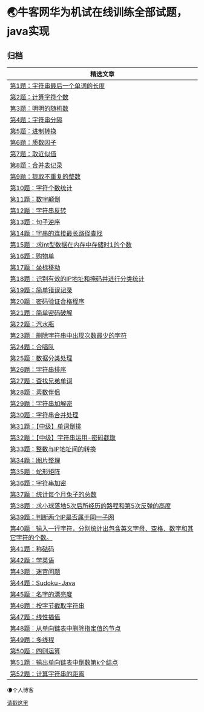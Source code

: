 
:earth_asia:牛客网华为机试在线训练全部试题，java实现
===============


归档
----

| **精选文章**        |
|------------------------------------------------------------------------------------------------------------------------------------------------------------------------------------------------------------------------------------------------------------------------------------------------------------------------------------------------------------------------------------------------------------------------------------------------------------------------------------------------|
| [第1题：字符串最后一个单词的长度](https://github.com/JasonZhangCauc/hawei-online/blob/master/huawei-online/src/Test001.java)                                                                                                                                                                                                                                                                         |
| [第2题：计算字符个数](https://github.com/JasonZhangCauc/hawei-online/blob/master/huawei-online/src/Test002.java)                                                                                                                                                                                                                 |
| [第3题：明明的随机数](https://github.com/JasonZhangCauc/hawei-online/blob/master/huawei-online/src/Test003.java)                                                                                                                                                                                                                                                  |
| [第4题：字符串分隔](https://github.com/JasonZhangCauc/hawei-online/blob/master/huawei-online/src/Test004.java)                                                                                                                                               |
| [第5题：进制转换](https://github.com/JasonZhangCauc/hawei-online/blob/master/huawei-online/src/Test005.java)                                                                                                                                                                                                    |
| [第6题：质数因子](https://github.com/JasonZhangCauc/hawei-online/blob/master/huawei-online/src/Test006.java)                                                                                                                                                                                                                    |
| [第7题：取近似值](https://github.com/JasonZhangCauc/hawei-online/blob/master/huawei-online/src/Test007.java)                                                                                                                                                                                                                                                                |
| [第8题：合并表记录](https://github.com/JasonZhangCauc/hawei-online/blob/master/huawei-online/src/Test008.java)                                                                                                                                                                                                                                                                                                             |
| [第9题：提取不重复的整数](https://github.com/JasonZhangCauc/hawei-online/blob/master/huawei-online/src/Test009.java)                                                                                                                                                                                                                                                |
| [第10题：字符个数统计](https://github.com/JasonZhangCauc/hawei-online/blob/master/huawei-online/src/Test010.java)                                                                                                                                                                                                                                                      |
| [第11题：数字颠倒](https://github.com/JasonZhangCauc/hawei-online/blob/master/huawei-online/src/Test011.java)                                                                                                                                                                                                                              |
| [第12题：字符串反转](https://github.com/JasonZhangCauc/hawei-online/blob/master/huawei-online/src/Test012.java)                                                                                                                                                                                                                                                                                |
| [第13题：句子逆序](https://github.com/JasonZhangCauc/hawei-online/blob/master/huawei-online/src/Test013.java)                                                                                                                                                                                                                                                 |
| [第14题：字串的连接最长路径查找](https://github.com/JasonZhangCauc/hawei-online/blob/master/huawei-online/src/Test014.java)                                                                                                                                                                  |
| [第15题：求int型数据在内存中存储时1的个数](https://github.com/JasonZhangCauc/hawei-online/blob/master/huawei-online/src/Test015.java)                                                                                                                                                                                                                                                   |
| [第16题：购物单](https://github.com/JasonZhangCauc/hawei-online/blob/master/huawei-online/src/Test016.java)                                                                                                                                                                                             |
| [第17题：坐标移动](https://github.com/JasonZhangCauc/hawei-online/blob/master/huawei-online/src/Test017.java)                                                                                                                                                           |
| [第18题：识别有效的IP地址和掩码并进行分类统计](https://github.com/JasonZhangCauc/hawei-online/blob/master/huawei-online/src/Test018.java)                                                                                                                                      |
| [第19题：简单错误记录](https://github.com/JasonZhangCauc/hawei-online/blob/master/huawei-online/src/Test019.java)                                                                                                           |
| [第20题：密码验证合格程序](https://github.com/JasonZhangCauc/hawei-online/blob/master/huawei-online/src/Test020.java)                                                                                                |
| [第21题：简单密码破解](https://github.com/JasonZhangCauc/hawei-online/blob/master/huawei-online/src/Test021.java)                                                                                                                                        |
| [第22题：汽水瓶](https://github.com/JasonZhangCauc/hawei-online/blob/master/huawei-online/src/Test022.java)                                                                                                                                                                                                                                                                          |
| [第23题：删除字符串中出现次数最少的字符](https://github.com/JasonZhangCauc/hawei-online/blob/master/huawei-online/src/Test023.java)                                                                                                                                          |
| [第24题：合唱队](https://github.com/JasonZhangCauc/hawei-online/blob/master/huawei-online/src/Test024.java)                                                                                                                                                                                                                                  |
| [第25题：数据分类处理](https://github.com/JasonZhangCauc/hawei-online/blob/master/huawei-online/src/Test025.java)                                                                                                                 |
| [第26题：字符串排序](https://github.com/JasonZhangCauc/hawei-online/blob/master/huawei-online/src/Test026.java)                                                                                      |
| [第27题：查找兄弟单词](https://github.com/JasonZhangCauc/hawei-online/blob/master/huawei-online/src/Test027.java)                                 |
| [第28题：素数伴侣](https://github.com/JasonZhangCauc/hawei-online/blob/master/huawei-online/src/Test028.java)                                                                                                                        |
| [第29题：字符串加解密](https://github.com/JasonZhangCauc/hawei-online/blob/master/huawei-online/src/Test029.java)                                                                                                                                                                                                                                         |
| [第30题：字符串合并处理](https://github.com/JasonZhangCauc/hawei-online/blob/master/huawei-online/src/Test030.java)  |
| [第31题：【中级】单词倒排](https://github.com/JasonZhangCauc/hawei-online/blob/master/huawei-online/src/Test031.java)                                                                                                                                          |
| [第32题：【中级】字符串运用-密码截取](https://github.com/JasonZhangCauc/hawei-online/blob/master/huawei-online/src/Test032.java)                                                                                                                                                                  |
| [第33题：整数与IP地址间的转换](https://github.com/JasonZhangCauc/hawei-online/blob/master/huawei-online/src/Test033.java)                                                                                                                                                                                                                                        |
| [第34题：图片整理](https://github.com/JasonZhangCauc/hawei-online/blob/master/huawei-online/src/Test034.java)                                                                                                                                                                                                                                                   |
| [第35题：蛇形矩阵](https://github.com/JasonZhangCauc/hawei-online/blob/master/huawei-online/src/Test035.java)                                                                                                                                                                                            |
| [第36题：字符串加密](https://github.com/JasonZhangCauc/hawei-online/blob/master/huawei-online/src/Test036.java)                                                                                                                                                         |
| [第37题：统计每个月兔子的总数](https://github.com/JasonZhangCauc/hawei-online/blob/master/huawei-online/src/Test037.java)                                                                                                                                                                                                                     |
| [第38题：求小球落地5次后所经历的路程和第5次反弹的高度](https://github.com/JasonZhangCauc/hawei-online/blob/master/huawei-online/src/Test038.java)                                                                                                                                                                                                                                        |
| [第39题：判断两个IP是否属于同一子网](https://github.com/JasonZhangCauc/hawei-online/blob/master/huawei-online/src/Test039.java)                                                                                                                                                                                                                           |
| [第40题：输入一行字符，分别统计出包含英文字母、空格、数字和其它字符的个数。](https://github.com/JasonZhangCauc/hawei-online/blob/master/huawei-online/src/Test040.java)                                                                                                                                                                                                                           |
| [第41题：称砝码](https://github.com/JasonZhangCauc/hawei-online/blob/master/huawei-online/src/Test041.java)                                                                                                                                                                                               |
| [第42题：学英语](https://github.com/JasonZhangCauc/hawei-online/blob/master/huawei-online/src/Test042.java)                                                                                                                                                                                                |
| [第43题：迷宫问题](https://github.com/JasonZhangCauc/hawei-online/blob/master/huawei-online/src/Test043.java)                                                                                                                 |
| [第44题：Sudoku-Java](https://github.com/JasonZhangCauc/hawei-online/blob/master/huawei-online/src/Test044.java)                                                                                                                                                                                                                                                                                     |
| [第45题：名字的漂亮度](https://github.com/JasonZhangCauc/hawei-online/blob/master/huawei-online/src/Test045.java)                                                                                                                                                                                                                                                                      |
| [第46题：按字节截取字符串](https://github.com/JasonZhangCauc/hawei-online/blob/master/huawei-online/src/Test046.java)                                                                                                                                                                                                                                             |
| [第47题：线性插值](https://github.com/JasonZhangCauc/hawei-online/blob/master/huawei-online/src/Test047.java)                                                                                                                                                                                                      |
| [第48题：从单向链表中删除指定值的节点](https://github.com/JasonZhangCauc/hawei-online/blob/master/huawei-online/src/Test048.java)                                                                                                                                                                                 |
| [第49题：多线程](https://github.com/JasonZhangCauc/hawei-online/blob/master/huawei-online/src/Test049.java)                                                                                                                                                                                                                                                                         |
| [第50题：四则运算](https://github.com/JasonZhangCauc/hawei-online/blob/master/huawei-online/src/Test050.java)                                                                                                                                                                                                        |
| [第51题：输出单向链表中倒数第k个结点](https://github.com/JasonZhangCauc/hawei-online/blob/master/huawei-online/src/Test051.java)                                                                                                                                                           |
| [第52题：计算字符串的距离](https://github.com/JasonZhangCauc/hawei-online/blob/master/huawei-online/src/Test052.java)                                                                                                                                                 |


:waning_crescent_moon:个人博客

[请戳这里](http://www.jmzhang.top)


